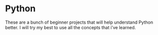 # Python

These are a bunch of beginner projects that will help understand Python better. I will try my best to use all the concepts that i've learned.
